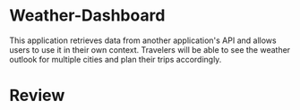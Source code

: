 # Weather-Dashboard

This application retrieves data from another application's API and allows users to use it in their own context.  Travelers will be able to see the weather outlook for multiple cities and plan their trips accordingly.

# Review

